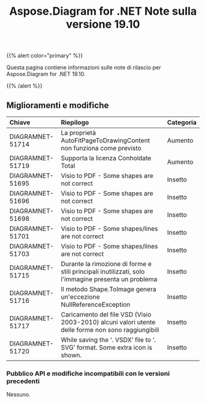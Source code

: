 ﻿---
title: Aspose.Diagram for .NET Note sulla versione 19.10
type: docs
weight: 30
url: /it/net/aspose-diagram-for-net-19-10-release-notes/
---
{{% alert color="primary" %}} 

Questa pagina contiene informazioni sulle note di rilascio per Aspose.Diagram for .NET 19.10.

{{% /alert %}} 
## **Miglioramenti e modifiche**

|**Chiave**|**Riepilogo**|**Categoria**|
|:- |:- |:- |
|DIAGRAMNET-51714|La proprietà AutoFitPageToDrawingContent non funziona come previsto|Aumento|
|DIAGRAMNET-51719|Supporta la licenza Conholdate Total|Aumento|
|DIAGRAMNET-51695|Visio to PDF - Some shapes are not correct|Insetto|
|DIAGRAMNET-51696|Visio to PDF - Some shapes are not correct|Insetto|
|DIAGRAMNET-51698|Visio to PDF - Some shapes are not correct|Insetto|
|DIAGRAMNET-51701|Visio to PDF - Some shapes/lines are not correct|Insetto|
|DIAGRAMNET-51703|Visio to PDF - Some shapes/lines are not correct|Insetto|
|DIAGRAMNET-51715|Durante la rimozione di forme e stili principali inutilizzati, solo l'immagine presenta un problema|Insetto|
|DIAGRAMNET-51716|Il metodo Shape.ToImage genera un'eccezione NullReferenceException|Insetto|
|DIAGRAMNET-51717|Caricamento del file VSD (Visio 2003-2010) alcuni valori utente delle forme non sono raggiungibili|Insetto|
|DIAGRAMNET-51720|While saving the ‘. VSDX’ file to ‘. SVG’ format. Some extra icon is shown.|Insetto|
### **Pubblico API e modifiche incompatibili con le versioni precedenti**
Nessuno.
